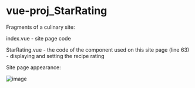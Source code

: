 # vue-proj_StarRating
Fragments of a culinary site:

index.vue - site page code

StarRating.vue - the code of the component used on this site page (line 63) - displaying and setting the recipe rating

Site page appearance:

![image](https://user-images.githubusercontent.com/56484012/140309163-fcbe8243-6c3c-4806-9db5-5dca61b76611.png)
